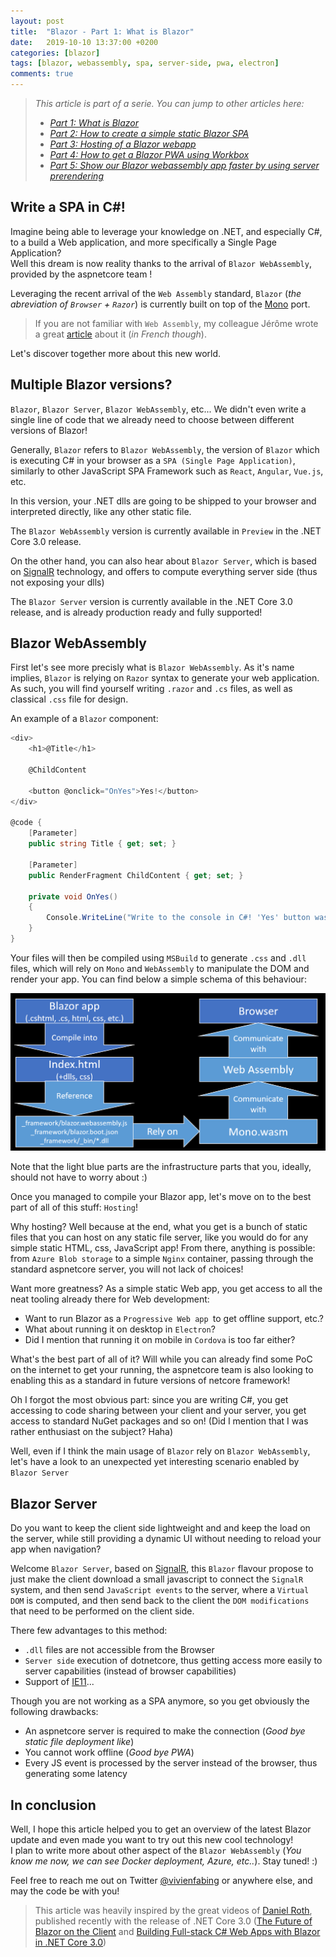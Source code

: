 ```yaml
---
layout: post
title:  "Blazor - Part 1: What is Blazor"
date:   2019-10-10 13:37:00 +0200
categories: [blazor]
tags: [blazor, webassembly, spa, server-side, pwa, electron]
comments: true
---
```


> *This article is part of a serie. You can jump to other articles here:*
> - [*Part 1: What is Blazor*](https://www.vivienfabing.com/blazor/2019/10/10/blazor-what-is-blazor.html)
> - [*Part 2: How to create a simple static Blazor SPA*](https://www.vivienfabing.com/blazor/2019/10/17/blazor-how-to-create-a-simple-static-blazor-website.html)
> - [*Part 3: Hosting of a Blazor webapp*](https://www.vivienfabing.com/blazor/2019/10/24/blazor-how-to-host-a-blazor-app.html)
> - [*Part 4: How to get a Blazor PWA using Workbox*](https://www.vivienfabing.com/blazor/2019/10/31/blazor-how-to-get-a-blazor-pwa-using-workbox.html)
> - [*Part 5: Show our Blazor webassembly app faster by using server prerendering*](https://www.vivienfabing.com/blazor/2019/11/14/blazor-how-to-show-faster-a-blazor-webassembly-app-with-server-prerendering.html)

## Write a SPA in C#!

Imagine being able to leverage your knowledge on .NET, and especially C#, to a build a Web application, and more specifically a Single Page Application?  
Well this dream is now reality thanks to the arrival of `Blazor WebAssembly`, provided by the aspnetcore team !

Leveraging the recent arrival of the `Web Assembly` standard, `Blazor` (*the abreviation of `Browser` + `Razor`*) is currently built on top of the [Mono](https://github.com/migueldeicaza/mono-wasm) port.

> If you are not familiar with `Web Assembly`, my colleague Jérôme wrote a great [article](https://jeromegiacomini.net/Blog/2018/09/21/quest-que-webassembly/) [](https://blogs.infinitesquare.com/posts/web/qu-est-ce-que-webassembly) about it (*in French though*).

Let's discover together more about this new world.

## Multiple Blazor versions?

`Blazor`, `Blazor Server`, `Blazor WebAssembly`, etc... We didn't even write a single line of code that we already need to choose between different versions of Blazor!

Generally, `Blazor` refers to `Blazor WebAssembly`, the version of `Blazor` which is executing C# in your browser as a `SPA (Single Page Application)`, similarly to other JavaScript SPA Framework such as `React`, `Angular`, `Vue.js`, etc.

In this version, your .NET dlls are going to be shipped to your browser and interpreted directly, like any other static file.

The `Blazor WebAssembly` version is currently available in `Preview` in the .NET Core 3.0 release.

On the other hand, you can also hear about `Blazor Server`, which is based on [SignalR](https://docs.microsoft.com/en-us/aspnet/core/signalr/introduction?view=aspnetcore-3.0) technology, and offers to compute everything server side (thus not exposing your dlls)

The `Blazor Server` version is currently available in the .NET Core 3.0 release, and is already production ready and fully supported!

## Blazor WebAssembly

First let's see more precisly what is `Blazor WebAssembly`.
As it's name implies, `Blazor` is relying on `Razor` syntax to generate your web application.
As such, you will find yourself writing `.razor` and `.cs` files, as well as classical `.css` file for design.

An example of a `Blazor` component:

```csharp
<div>
    <h1>@Title</h1>

    @ChildContent

    <button @onclick="OnYes">Yes!</button>
</div>

@code {
    [Parameter]
    public string Title { get; set; }

    [Parameter]
    public RenderFragment ChildContent { get; set; }

    private void OnYes()
    {
        Console.WriteLine("Write to the console in C#! 'Yes' button was selected.");
    }
}
```

Your files will then be compiled using `MSBuild` to generate `.css` and `.dll` files, which will rely on `Mono` and `WebAssembly` to manipulate the DOM and render your app.
You can find below a simple schema of this behaviour:

![01-blazor-webassembly-architecture](/assets/2019-10-10/01-blazor-webassembly-architecture.png)

Note that the light blue parts are the infrastructure parts that you, ideally, should not have to worry about :)

Once you managed to compile your Blazor app, let's move on to the best part of all of this stuff: `Hosting`!

Why hosting? Well because at the end, what you get is a bunch of static files that you can host on any static file server, like you would do for any simple static HTML, css, JavaScript app!
From there, anything is possible: from `Azure Blob storage` to a simple `Nginx` container, passing through the standard aspnetcore server, you will not lack of choices!

Want more greatness? As a simple static Web app, you get access to all the neat tooling already there for Web development:
- Want to run Blazor as a `Progressive Web app `to get offline support, etc.?
- What about running it on desktop in `Electron`?
- Did I mention that running it on mobile in `Cordova` is too far either?

What's the best part of all of it? Will while you can already find some PoC on the internet to get your running, the aspnetcore team is also looking to enabling this as a standard in future versions of netcore framework!

Oh I forgot the most obvious part: since you are writing C#, you get accessing to code sharing between your client and your server, you get access to standard NuGet packages and so on! (Did I mention that I was rather enthusiast on the subject? Haha)

Well, even if I think the main usage of `Blazor` rely on `Blazor WebAssembly`, let's have a look to an unexpected yet interesting scenario enabled by `Blazor Server`

## Blazor Server

Do you want to keep the client side lightweight and and keep the load on the server, while still providing a dynamic UI without needing to reload your app when navigation?

Welcome `Blazor Server`, based on [SignalR](https://docs.microsoft.com/en-us/aspnet/core/signalr/introduction?view=aspnetcore-3.0), this `Blazor` flavour propose to just make the client download a small javascript to connect the `SignalR` system, and then send `JavaScript events` to the server, where a `Virtual DOM` is computed, and then send back to the client the `DOM modifications` that need to be performed on the client side.

There few advantages to this method:
- `.dll` files are not accessible from the Browser
- `Server side` execution of dotnetcore, thus getting access more easily to server capabilities (instead of browser capabilities)
- Support of [IE11](https://docs.microsoft.com/en-us/aspnet/core/blazor/supported-platforms?view=aspnetcore-3.0)...

Though you are not working as a SPA anymore, so you get obviously the following drawbacks:
- An aspnetcore server is required to make the connection (*Good bye static file deployment like*)
- You cannot work offline (*Good bye PWA*)
- Every JS event is processed by the server instead of the browser, thus generating some latency

## In conclusion

Well, I hope this article helped you to get an overview of the latest Blazor update and even made you want to try out this new cool technology!  
I plan to write more about other aspect of the `Blazor WebAssembly` (*You know me now, we can see Docker deployment, Azure, etc..*). Stay tuned! :)

Feel free to reach me out on Twitter [@vivienfabing](https://twitter.com/vivienfabing) or anywhere else, and may the code be with you!

> This article was heavily inspired by the great videos of [Daniel Roth](https://github.com/danroth27), published recently with the release of .NET Core 3.0 ([The Future of Blazor on the Client](https://youtu.be/qF6ixMjCzHA) and [Building Full-stack C# Web Apps with Blazor in .NET Core 3.0](https://youtu.be/MetcuX1OHD0))
